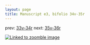 ```yaml
---
layout: page
title: Manuscript e3, bifolio 34v-35r
---
```


prev: [33v-34r](../33v-34r/) next: [35v-36r](../35v-36r/)



[![Linked to zoomble image](http://www.homermultitext.org/iipsrv?IIIF=/project/homer/pyramidal/deepzoom/hmt/e3bifolio/v1/E3_34v_35r.tif/full/2000,/0/default.jpg)](http://www.homermultitext.org/ict2/?urn=urn:cite2:hmt:e3bifolio.v1:E3_34v_35r)

